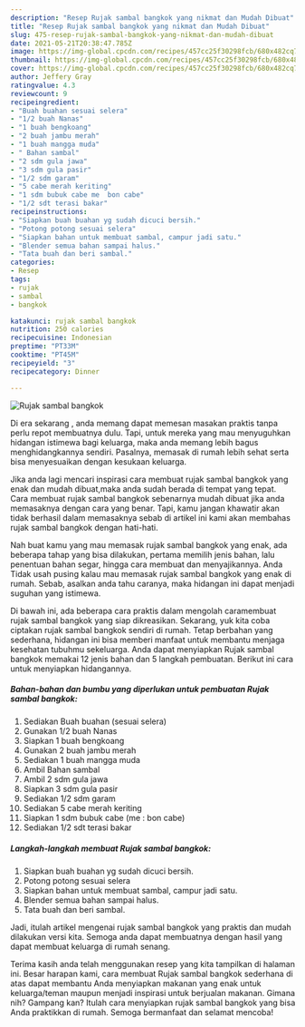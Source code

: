 ```yaml
---
description: "Resep Rujak sambal bangkok yang nikmat dan Mudah Dibuat"
title: "Resep Rujak sambal bangkok yang nikmat dan Mudah Dibuat"
slug: 475-resep-rujak-sambal-bangkok-yang-nikmat-dan-mudah-dibuat
date: 2021-05-21T20:38:47.785Z
image: https://img-global.cpcdn.com/recipes/457cc25f30298fcb/680x482cq70/rujak-sambal-bangkok-foto-resep-utama.jpg
thumbnail: https://img-global.cpcdn.com/recipes/457cc25f30298fcb/680x482cq70/rujak-sambal-bangkok-foto-resep-utama.jpg
cover: https://img-global.cpcdn.com/recipes/457cc25f30298fcb/680x482cq70/rujak-sambal-bangkok-foto-resep-utama.jpg
author: Jeffery Gray
ratingvalue: 4.3
reviewcount: 9
recipeingredient:
- "Buah buahan sesuai selera"
- "1/2 buah Nanas"
- "1 buah bengkoang"
- "2 buah jambu merah"
- "1 buah mangga muda"
- " Bahan sambal"
- "2 sdm gula jawa"
- "3 sdm gula pasir"
- "1/2 sdm garam"
- "5 cabe merah keriting"
- "1 sdm bubuk cabe me  bon cabe"
- "1/2 sdt terasi bakar"
recipeinstructions:
- "Siapkan buah buahan yg sudah dicuci bersih."
- "Potong potong sesuai selera"
- "Siapkan bahan untuk membuat sambal, campur jadi satu."
- "Blender semua bahan sampai halus."
- "Tata buah dan beri sambal."
categories:
- Resep
tags:
- rujak
- sambal
- bangkok

katakunci: rujak sambal bangkok 
nutrition: 250 calories
recipecuisine: Indonesian
preptime: "PT33M"
cooktime: "PT45M"
recipeyield: "3"
recipecategory: Dinner

---
```



![Rujak sambal bangkok](https://img-global.cpcdn.com/recipes/457cc25f30298fcb/680x482cq70/rujak-sambal-bangkok-foto-resep-utama.jpg)

Di era  sekarang , anda memang dapat memesan masakan praktis tanpa perlu repot membuatnya dulu. Tapi, untuk mereka yang mau menyuguhkan hidangan istimewa bagi keluarga, maka anda memang lebih bagus menghidangkannya sendiri. Pasalnya, memasak di rumah lebih sehat serta bisa menyesuaikan dengan kesukaan keluarga.

Jika anda lagi mencari inspirasi cara membuat rujak sambal bangkok yang enak dan mudah dibuat,maka anda sudah berada di tempat yang tepat. Cara membuat rujak sambal bangkok  sebenarnya mudah dibuat jika anda memasaknya dengan cara yang benar. Tapi, kamu jangan khawatir akan tidak berhasil dalam memasaknya 
sebab di artikel ini kami akan membahas rujak sambal bangkok dengan hati-hati.  



Nah buat kamu yang mau memasak rujak sambal bangkok yang enak, ada beberapa tahap yang bisa dilakukan, pertama memilih jenis bahan, lalu penentuan bahan segar, hingga cara membuat dan menyajikannya. Anda Tidak usah pusing kalau mau memasak rujak sambal bangkok yang enak di rumah. Sebab, asalkan anda  tahu caranya, maka hidangan ini dapat menjadi suguhan yang istimewa.

Di bawah ini, ada beberapa cara praktis  dalam mengolah caramembuat rujak sambal bangkok yang siap dikreasikan. Sekarang, yuk kita coba ciptakan rujak sambal bangkok sendiri di rumah. Tetap berbahan yang sederhana, hidangan ini bisa memberi manfaat untuk membantu menjaga kesehatan tubuhmu sekeluarga. Anda dapat menyiapkan Rujak sambal bangkok memakai 12 jenis bahan dan 5 langkah pembuatan. Berikut ini cara untuk menyiapkan hidangannya.

<!--inarticleads1-->

##### Bahan-bahan dan bumbu yang diperlukan untuk pembuatan Rujak sambal bangkok:

1. Sediakan Buah buahan (sesuai selera)
1. Gunakan 1/2 buah Nanas
1. Siapkan 1 buah bengkoang
1. Gunakan 2 buah jambu merah
1. Sediakan 1 buah mangga muda
1. Ambil  Bahan sambal
1. Ambil 2 sdm gula jawa
1. Siapkan 3 sdm gula pasir
1. Sediakan 1/2 sdm garam
1. Sediakan 5 cabe merah keriting
1. Siapkan 1 sdm bubuk cabe (me : bon cabe)
1. Sediakan 1/2 sdt terasi bakar




<!--inarticleads2-->

##### Langkah-langkah membuat Rujak sambal bangkok:

1. Siapkan buah buahan yg sudah dicuci bersih.
1. Potong potong sesuai selera
1. Siapkan bahan untuk membuat sambal, campur jadi satu.
1. Blender semua bahan sampai halus.
1. Tata buah dan beri sambal.




Jadi, itulah artikel mengenai  rujak sambal bangkok  yang praktis dan mudah dilakukan versi kita. Semoga anda dapat membuatnya dengan hasil yang dapat membuat keluarga di rumah senang. 

Terima kasih anda telah menggunakan resep yang kita tampilkan di halaman ini. Besar harapan kami, cara membuat  Rujak sambal bangkok sederhana di atas dapat membantu Anda menyiapkan makanan yang enak untuk keluarga/teman maupun menjadi inspirasi untuk berjualan makanan. Gimana nih? Gampang kan? Itulah cara menyiapkan rujak sambal bangkok yang bisa Anda praktikkan di rumah. Semoga bermanfaat dan selamat mencoba!

